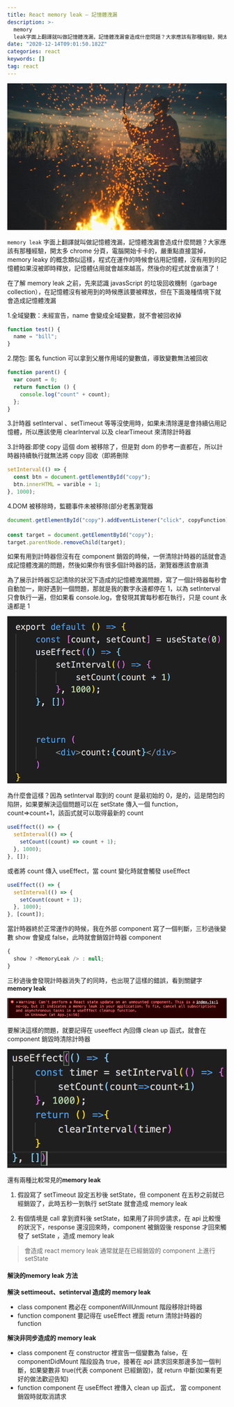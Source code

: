 ```yaml
---
title: React memory leak — 記憶體洩漏
description: >-
  memory
  leak字面上翻譯就叫做記憶體洩漏，記憶體洩漏會造成什麼問題？大家應該有那種經驗，開太多chrome分頁，電腦開始卡卡的，嚴重點直接當掉，memory…
date: "2020-12-14T09:01:50.182Z"
categories: react
keywords: []
tag: react
---
```


![](/img/1__G11uHjdX__mgZdIi4jaOltQ.jpeg)

`memory leak` 字面上翻譯就叫做記憶體洩漏，記憶體洩漏會造成什麼問題？大家應該有那種經驗，開太多 chrome 分頁，電腦開始卡卡的，嚴重點直接當掉，memory leaky 的概念類似這樣，程式在運作的時候會佔用記憶體，沒有用到的記憶體如果沒被即時釋放，記憶體佔用就會越來越高，然後你的程式就會崩潰了！

在了解 memory leak 之前，先來認識 javasScript 的垃圾回收機制（garbage collection），在記憶體沒有被用到的時候應該要被釋放，但在下面幾種情境下就會造成記憶體洩漏

1.全域變數：未經宣告，name 會變成全域變數，就不會被回收掉

```javascript
function test() {
  name = "bill";
}
```

2.閉包: 匿名 function 可以拿到父層作用域的變數值，導致變數無法被回收

```javascript
function parent() {
  var count = 0;
  return function () {
    console.log("count" + count);
  };
}
```

3.計時器 setInterval 、setTimeout 等等沒使用時，如果未清除還是會持續佔用記憶體，所以應該使用 clearInterval 以及 clearTimeout 來清除計時器

3.計時器:即使 copy 這個 dom 被移除了，但是對 dom 的參考一直都在，所以計時器持續執行就無法將 copy 回收（即將刪除

```javascript
setInterval(() => {
  const btn = document.getElementById("copy");
  btn.innerHTML = varible + 1;
}, 1000);
```

4.DOM 被移除時，監聽事件未被移除(部分老舊瀏覽器

```javascript
document.getElementById("copy").addEventListener("click", copyFunction);

const target = document.getElementById("copy");
target.parentNode.removeChild(target);
```

如果有用到計時器但沒有在 component 銷毀的時候，一併清除計時器的話就會造成記憶體洩漏的問題，然後如果你有很多個計時器的話，瀏覽器應該會崩潰

為了展示計時器忘記清除的狀況下造成的記憶體洩漏問題，寫了一個計時器每秒會自動加一，剛好遇到一個問題，那就是我的數字永遠都停在 1，以為 setInterval 只會執行一遍，但如果看 console.log，會發現其實每秒都在執行，只是 count 永遠都是 1

![](/img/1__rZBAEzfqUzwa49X1ZlINkA.png)

為什麼會這樣？因為 setInterval 取到的 count 是最初始的 0，是的，這是閉包的陷阱，如果要解決這個問題可以在 setState 傳入一個 function，count=>count+1，該函式就可以取得最新的 count

```javascript
useEffect(() => {
  setInterval(() => {
    setCount((count) => count + 1);
  }, 1000);
}, []);
```

或者將 count 傳入 useEffect，當 count 變化時就會觸發 useEffect

```javascript
useEffect(() => {
  setInterval(() => {
    setCount(count + 1);
  }, 1000);
}, [count]);
```

當計時器終於正常運作的時候，我在外部 component 寫了一個判斷，三秒過後變數 show 會變成 false，此時就會銷毀計時器 component

```javascript
{
  show ? <MemoryLeak /> : null;
}
```

三秒過後會發現計時器消失了的同時，也出現了這樣的錯誤，看到關鍵字 **memory leak**

![](/img/1__Zajho5KWjELsJKwIHbt2LA.png)

要解決這樣的問題，就要記得在 useeffect 內回傳 clean up 函式，就會在 component 銷毀時清除計時器

![](/img/1__k__g__WwyntKAwbnzuNRACpQ.png)

還有兩種比較常見的**memory leak**

1.  假設寫了 setTimeout 設定五秒後 setState，但 component 在五秒之前就已經銷毀了，此時五秒一到執行 setState 就會造成 memory leak

2.  有個情境是 call 拿到資料後 setState，如果用了非同步請求，在 api 比較慢的狀況下，response 還沒回來時，component 被銷毀後 response 才回來觸發了 setState ，造成 memory leak

> 會造成 react memory leak 通常就是在已經銷毀的 component 上進行 setState

#### 解決的**memory leak 方法**

**解決 settimeout、setinterval 造成的 memory leak**

- class component 務必在 componentWillUnmount 階段移除計時器
- function component 要記得在 useEffect 裡面 return 清除計時器的 function

**解決非同步造成的 memory leak**

- class component 在 constructor 裡宣告一個變數為 false，在 componentDidMount 階段設為 true，接著在 api 請求回來那邊多加一個判斷，如果變數非 true(代表 component 已經銷毀)，就 return 中斷(如果有更好的做法歡迎告知)
- function component 在 useEffect 裡傳入 clean up 函式， 當 component 銷毀時就取消請求
